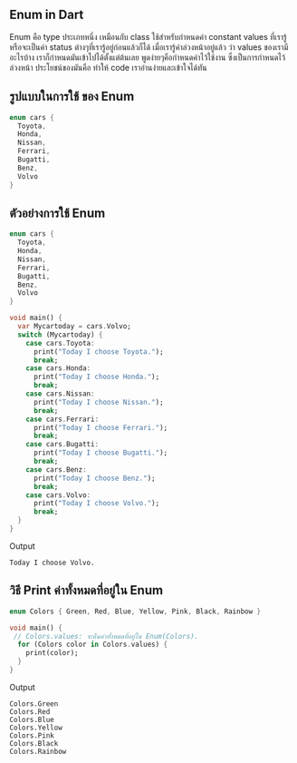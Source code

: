 ## Enum in Dart  

Enum  คือ type ประเภทหนึ่ง เหมือนกับ class ใช้สำหรับกำหนดค่า constant values ที่เรารู้หรือจะเป็นค่า status ต่างๆที่เรารู้อยู่ก่อนแล้วก็ได้  เมื่อเรารู้ค่าล่วงหน้าอยู่แล้ว ว่า values ของเรามีอะไรบ้าง เราก็กำหนดมันเข้าไปได้ตั้งแต่ต้นเลย  พูดง่ายๆคือกำหนดค่าไว้ใช้งาน ซึ่งเป็นการกำหนดไว้ล่วงหน้า ประโยชน์ของมันคือ ทำให้ code เราอ่านง่ายและเข้าใจได้ทัน


## รูปแบบในการใช้ ของ Enum
```dart
enum cars {
  Toyota,
  Honda,
  Nissan,
  Ferrari,
  Bugatti,
  Benz,
  Volvo
}
```
## ตัวอย่างการใช้ Enum
```dart
enum cars {
  Toyota,
  Honda,
  Nissan,
  Ferrari,
  Bugatti,
  Benz,
  Volvo
}

void main() {
  var Mycartoday = cars.Volvo;
  switch (Mycartoday) {
    case cars.Toyota:
      print("Today I choose Toyota.");
      break;
    case cars.Honda:
      print("Today I choose Honda.");
      break;
    case cars.Nissan:
      print("Today I choose Nissan.");
      break;
    case cars.Ferrari:
      print("Today I choose Ferrari.");
      break;
    case cars.Bugatti:
      print("Today I choose Bugatti.");
      break;
    case cars.Benz:
      print("Today I choose Benz.");
      break;
    case cars.Volvo:
      print("Today I choose Volvo.");
      break;
  }
}
```

Output  
```
Today I choose Volvo.
```

## วิธี Print ค่าทั้งหมดที่อยู่ใน Enum


```dart
enum Colors { Green, Red, Blue, Yellow, Pink, Black, Rainbow }

void main() {
 // Colors.values: จะคืนค่าทั้งหมดที่อยู่ใน Enum(Colors).
  for (Colors color in Colors.values) {
    print(color);
  }
}

```
Output  
```
Colors.Green
Colors.Red
Colors.Blue
Colors.Yellow
Colors.Pink
Colors.Black
Colors.Rainbow
```
